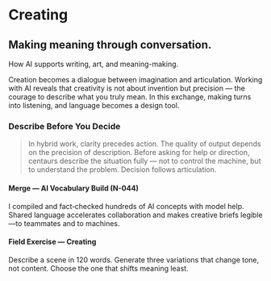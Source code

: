 # Creating

## Making meaning through conversation.

How AI supports writing, art, and meaning-making.

Creation becomes a dialogue between imagination and articulation. Working with AI reveals that creativity is not about invention but precision — the courage to describe what you truly mean. In this exchange, making turns into listening, and language becomes a design tool.

### Describe Before You Decide

> In hybrid work, clarity precedes action. The quality of output depends on the precision of description. Before asking for help or direction, centaurs describe the situation fully — not to control the machine, but to understand the problem. Decision follows articulation.

#### Merge — AI Vocabulary Build (N-044)

I compiled and fact‑checked hundreds of AI concepts with model help. Shared language accelerates collaboration and makes creative briefs legible—to teammates and to machines.

#### Field Exercise — Creating

Describe a scene in 120 words. Generate three variations that change tone, not content. Choose the one that shifts meaning least.
